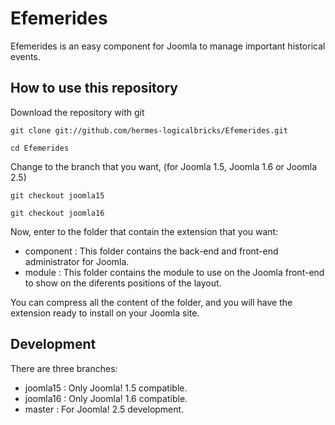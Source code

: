 Efemerides
================================

Efemerides is an easy component for Joomla to manage important historical events.


How to use this repository
--------------------------

Download the repository with git

`git clone git://github.com/hermes-logicalbricks/Efemerides.git`

`cd Efemerides`

Change to the branch that you want, (for Joomla 1.5, Joomla 1.6 or Joomla 2.5)

`git checkout joomla15`

`git checkout joomla16`

Now, enter to the folder that contain the extension that you want:

* component : This folder contains the back-end and front-end administrator for Joomla.
* module : This folder contains the module to use on the Joomla front-end to show on the diferents positions of the layout.

You can compress all the content of the folder, and you will have the extension ready to install on your Joomla site.

Development
-----------

There are three branches:

* joomla15 : Only Joomla! 1.5 compatible.
* joomla16 : Only Joomla! 1.6 compatible.
* master : For Joomla! 2.5 development.